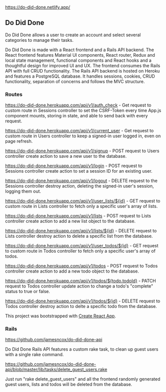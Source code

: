 https://do-did-done.netlify.app/

## Do Did Done

Do Did Done allows a user to create an account and select several categories to manage their tasks. 

Do Did Done is made with a React frontend and a Rails API backend. 
The React frontend features Material UI components, React router, Redux and local state management, functional components and React hooks and a thoughtful design for improved UI and UX. 
The frontend consumes the Rails API with full CRUD functionality. 
The Rails API backend is hosted on Heroku and features a PostgreSQL database. 
It handles sessions, cookies, CRUD functionality, separation of concerns and follows the MVC structure.

### Routes

https://do-did-done.herokuapp.com/api/v1/auth_check - Get request to custom route in Sessions controller to set the CSRF-Token every time App.js component mounts, storing in state, and able to send back with every request.

https://do-did-done.herokuapp.com/api/v1/current_user -  Get request to custom route in Users controller to keep a signed-in user logged in, even on page refresh.

https://do-did-done.herokuapp.com/api/v1/signup -  POST request to Users controller create action to save a new user to the database.

https://do-did-done.herokuapp.com/api/v1/login - POST request to Sessions controller create action to set a session ID for an existing user.

https://do-did-done.herokuapp.com/api/v1/logout - DELETE request to the Sessions controller destroy action, deleting the signed-in user's session, logging them out.

https://do-did-done.herokuapp.com/api/v1/user_lists/${id} - GET request to custom route in Lists controller to fetch only a specific user's array of lists.

https://do-did-done.herokuapp.com/api/v1/lists - POST request to Lists controller create action to add a new list object to the database.

https://do-did-done.herokuapp.com/api/v1/lists/${id} - DELETE request to Lists controller destroy action to delete a specific list from the database.

https://do-did-done.herokuapp.com/api/v1/user_todos/${id} - GET request to custom route in Todos controller to fetch only a specific user's array of todos.

https://do-did-done.herokuapp.com/api/v1/todos - POST request to Todos controller create action to add a new todo object to the database.

https://do-did-done.herokuapp.com/api/v1/todos/${todo.todoId} - PATCH request to Todos controller update action to change a todo's "complete" status to true or false.

https://do-did-done.herokuapp.com/api/v1/todos/${id} - DELETE request to Todos controller destroy action to delte a specific todo from the database.

This project was bootstrapped with [Create React App](https://github.com/facebook/create-react-app).

### Rails

https://github.com/jamesncox/do-did-done-api

Do Did Done Rails API features a custom rake task, to clean up guest users with a single rake command.

https://github.com/jamesncox/do-did-done-api/blob/master/lib/tasks/delete_guest_users.rake

Just run "rake delete_guest_users" and all the frontend randomly generated guest users, lists and todos will be deleted from the database.